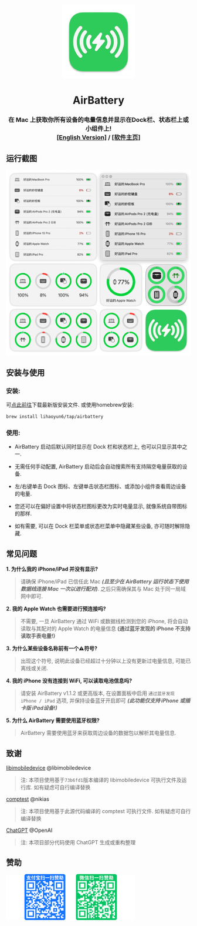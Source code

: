 # 
<p align="center">
<img src="./AirBattery/Assets.xcassets/AppIcon.appiconset/icon_128x128@2x.png" width="200" height="200" />
<h1 align="center">AirBattery</h1>
<h3 align="center">在 Mac 上获取你所有设备的电量信息并显示在Dock栏、状态栏上或小组件上!<br><a href="./README_en.md">[English Version]</a> / <a href="https://lihaoyun6.github.io/airbattery/">[软件主页]</a></h3> 
</p>

## 运行截图
<p align="center">
<img src="./img/preview.png" width="699"/> 
</p>

## 安装与使用
### 安装:
可[点此前往](../../releases/latest)下载最新版安装文件. 或使用homebrew安装:  

```bash
brew install lihaoyun6/tap/airbattery
```

### 使用:
- AirBattery 启动后默认同时显示在 Dock 栏和状态栏上, 也可以只显示其中之一.  

- 无需任何手动配置, AirBattery 启动后会自动搜索所有支持隔空电量获取的设备. 
- 左/右键单击 Dock 图标、左键单击状态栏图标、或添加小组件查看周边设备的电量. 
- 您还可以在偏好设置中将状态栏图标更改为实时电量显示, 就像系统自带图标的那样.  
- 如有需要, 可以在 Dock 栏菜单或状态栏菜单中隐藏某些设备, 亦可随时解除隐藏.  

## 常见问题
**1. 为什么我的 iPhone/iPad 并没有显示?**  
> 请确保 iPhone/iPad 已信任此 Mac ***(且至少在 AirBattery 运行状态下使用数据线连接 Mac 一次以进行配对)***. 之后只需确保其与 Mac 处于同一局域网中即可.  

**2. 我的 Apple Watch 也需要进行预连接吗?**  
> 不需要, 一旦 AirBattery 通过 WiFi 或数据线检测到您的 iPhone, 将会自动读取与其配对的 Apple Watch 的电量信息 **(通过蓝牙发现的 iPhone 不支持读取手表电量!)**

**3. 为什么某些设备名称前有一个⚠️符号?**
> 出现这个符号, 说明此设备已经超过十分钟以上没有更新过电量信息, 可能已离线或关闭.

**4. 我的 iPhone 没有连接到 WiFi, 可以读取电池信息吗?**  
> 请安装 AirBattery v1.1.2 或更高版本, 在设置面板中启用 `通过蓝牙发现 iPhone / iPad` 选项, 并保持设备蓝牙开启即可 ***(此功能仅支持 iPhone 或插卡版 iPad设备!)***  

**5. 为什么 AirBattery 需要使用蓝牙权限?**  
> AirBattery 需要使用蓝牙来获取周边设备的数据包以解析其电量信息.  

## 致谢
[libimobiledevice](https://github.com/libimobiledevice/libimobiledevice) @libimobiledevice  
> 注: 本项目使用基于`73b6fd1`版本编译的 libimobiledevice 可执行文件及运行库. 如有疑虑可自行编译替换  

[comptest](https://gist.github.com/nikias/ebc6e975dc908f3741af0f789c5b1088) @nikias  
> 注: 本项目使用基于此源代码编译的 comptest 可执行文件. 如有疑虑可自行编译替换  

[ChatGPT](https://chat.openai.com) @OpenAI  
> 注: 本项目部分代码使用 ChatGPT 生成或重构整理

## 赞助
<img src="./img/donate.png" width="352"/>
